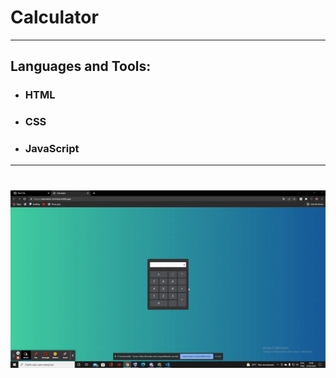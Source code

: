 # Calculator
---
## Languages and Tools:

- ### HTML
- ### CSS
- ### JavaScript

--- 

<h1 align="center">
  <img src="ezgif.com-gif-maker.gif" />
  
  </h1>
